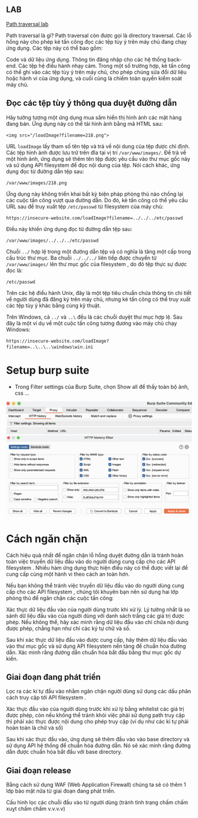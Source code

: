 ## LAB
[Path traversal lab](https://portswigger.net/web-security/learning-paths/path-traversal/what-is-path-traversal/file-path-traversal/what-is-path-traversal)

Path traversal là gì?
Path traversal còn được gọi là directory traversal. Các lỗ hổng này cho phép kẻ tấn công đọc các tệp tùy ý trên máy chủ đang chạy ứng dụng. Các tệp này có thể bao gồm:

Code và dữ liệu ứng dụng.
Thông tin đăng nhập cho các hệ thống back-end.
Các tệp hệ điều hành nhạy cảm.
Trong một số trường hợp, kẻ tấn công có thể ghi vào các tệp tùy ý trên máy chủ, cho phép chúng sửa đổi dữ liệu hoặc hành vi của ứng dụng, và cuối cùng là chiếm toàn quyền kiểm soát máy chủ.

## Đọc các tệp tùy ý thông qua duyệt đường dẫn
Hãy tưởng tượng một ứng dụng mua sắm hiển thị hình ảnh các mặt hàng đang bán. Ứng dụng này có thể tải hình ảnh bằng mã HTML sau:
```
<img src="/loadImage?filename=218.png">
```
URL `loadImage` lấy tham số tên tệp và trả về nội dung của tệp được chỉ định. Các tệp hình ảnh được lưu trữ trên đĩa tại vị trí `/var/www/images/`. Để trả về một hình ảnh, ứng dụng sẽ thêm tên tệp được yêu cầu vào thư mục gốc này và sử dụng API filesystem  để đọc nội dung của tệp. Nói cách khác, ứng dụng đọc từ đường dẫn tệp sau:
```
/var/www/images/218.png
```
Ứng dụng này không triển khai bất kỳ biện pháp phòng thủ nào chống lại các cuộc tấn công vượt qua đường dẫn. Do đó, kẻ tấn công có thể yêu cầu URL sau để truy xuất tệp `/etc/passwd` từ filesystem  của máy chủ:
```
https://insecure-website.com/loadImage?filename=../../../etc/passwd
```
Điều này khiến ứng dụng đọc từ đường dẫn tệp sau:
```
/var/www/images/../../../etc/passwd
```
Chuỗi `../` hợp lệ trong một đường dẫn tệp và có nghĩa là tăng một cấp trong cấu trúc thư mục. Ba chuỗi `../../../` liên tiếp được chuyển từ `/var/www/images/` lên thư mục gốc của filesystem , do đó tệp thực sự được đọc là:
```
/etc/passwd
```
Trên các hệ điều hành Unix, đây là một tệp tiêu chuẩn chứa thông tin chi tiết về người dùng đã đăng ký trên máy chủ, nhưng kẻ tấn công có thể truy xuất các tệp tùy ý khác bằng cùng kỹ thuật.

Trên Windows, cả `../` và `..\` đều là các chuỗi duyệt thư mục hợp lệ. Sau đây là một ví dụ về một cuộc tấn công tương đương vào máy chủ chạy Windows:
```
https://insecure-website.com/loadImage?filename=..\..\..\windows\win.ini
```
# Setup burp suite
* Trong Filter settings của Burp Suite, chọn Show all để thấy toàn bộ ảnh, css ...  
<img src="./img/Screenshot 2025-07-24 at 21.00.49.png">
<img src="./img/Screenshot 2025-07-23 at 22.40.11.png">

# Cách ngăn chặn
Cách hiệu quả nhất để ngăn chặn lỗ hổng duyệt đường dẫn là tránh hoàn toàn việc truyền dữ liệu đầu vào do người dùng cung cấp cho các API filesystem . Nhiều hàm ứng dụng thực hiện điều này có thể được viết lại để cung cấp cùng một hành vi theo cách an toàn hơn.

Nếu bạn không thể tránh việc truyền dữ liệu đầu vào do người dùng cung cấp cho các API filesystem , chúng tôi khuyên bạn nên sử dụng hai lớp phòng thủ để ngăn chặn các cuộc tấn công:

Xác thực dữ liệu đầu vào của người dùng trước khi xử lý. Lý tưởng nhất là so sánh dữ liệu đầu vào của người dùng với danh sách trắng các giá trị được phép. Nếu không thể, hãy xác minh rằng dữ liệu đầu vào chỉ chứa nội dung được phép, chẳng hạn như chỉ các ký tự chữ và số.

Sau khi xác thực dữ liệu đầu vào được cung cấp, hãy thêm dữ liệu đầu vào vào thư mục gốc và sử dụng API filesystem  nền tảng để chuẩn hóa đường dẫn. Xác minh rằng đường dẫn chuẩn hóa bắt đầu bằng thư mục gốc dự kiến.

## Giai đoạn đang phát triển
Lọc ra các kí tự đầu vào nhằm ngăn chặn người dùng sử dụng các dấu phân cách truy cập tới API filesystem .

Xác thực đầu vào của người dùng trước khi xử lý bằng whitelist các giá trị được phép, còn nếu không thể tránh khỏi việc phải sử dụng path truy cập thì phải xác thực được nội dung cho phép truy cập (ví dụ như các kí tự phải hoàn toàn là chữ và số)

Sau khi xác thực đầu vào, ứng dụng sẽ thêm đầu vào vào base directory và sử dụng API hệ thống để chuẩn hóa đường dẫn. Nó sẽ xác minh rằng đường dẫn được chuẩn hóa bắt đầu với base directory.
## Giai đoạn release
Bằng cách sử dụng WAF (Web Application Firewall) chúng ta sẽ có thêm 1 lớp bảo mật nữa từ giai đoạn đang phát triển.

Cấu hình lọc các chuỗi đầu vào từ người dùng (tránh tình trạng chấm chấm xuỵt chấm chấm v.v.v.v) 